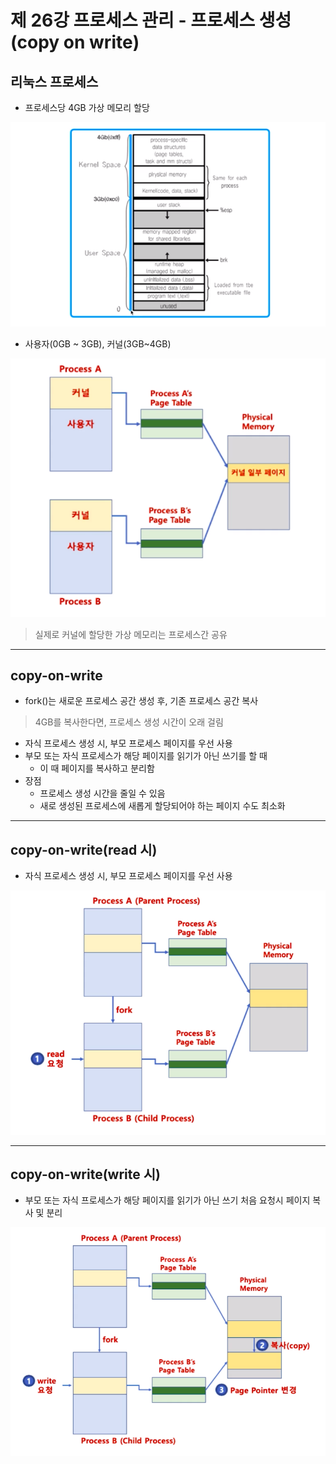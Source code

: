 # 제 26강 프로세스 관리 - 프로세스 생성 (copy on write)
## 리눅스 프로세스 
- 프로세스당 4GB 가상 메모리 할당 

![리눅스 프로세스](../img/virtual_memory_system2.png)

- 사용자(0GB ~ 3GB), 커널(3GB~4GB)

![커널은 메모리 공유](../img/kernel_shared_memory.png)

> 실제로 커널에 할당한 가상 메모리는 프로세스간 공유 

---
## copy-on-write
- fork()는 새로운 프로세스 공간 생성 후, 기존 프로세스 공간 복사
> 4GB를 복사한다면, 프로세스 생성 시간이 오래 걸림

- 자식 프로세스 생성 시, 부모 프로세스 페이지를 우선 사용
- 부모 또는 자식 프로세스가 해당 페이지를 읽기가 아닌 쓰기를 할 때 
  - 이 때 페이지를 복사하고 분리함 
- 장점 
  - 프로세스 생성 시간을 줄일 수 있음
  - 새로 생성된 프로세스에 새롭게 할당되어야 하는 페이지 수도 최소화   

---
## copy-on-write(read 시)
- 자식 프로세스 생성 시, 부모 프로세스 페이지를 우선 사용

![copy-on-write(read 시)](../img/copy_on_write_when_read.png)

---
## copy-on-write(write 시)
- 부모 또는 자식 프로세스가 해당 페이지를 읽기가 아닌 쓰기 처음 요청시 페이지 복사 및 분리 

![copy-on-write(write 시)](../img/copy_on_write_when_write.png)